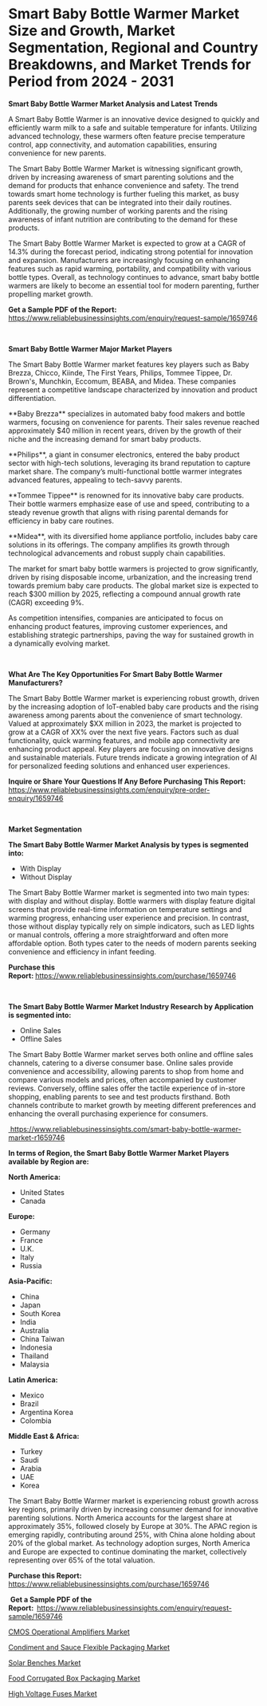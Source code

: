 <p><h1>Smart Baby Bottle Warmer Market Size and Growth, Market Segmentation, Regional and Country Breakdowns, and Market Trends for Period from 2024 -  2031</h1></p><p><strong>Smart Baby Bottle Warmer Market Analysis and Latest Trends</strong></p>
<p><p>A Smart Baby Bottle Warmer is an innovative device designed to quickly and efficiently warm milk to a safe and suitable temperature for infants. Utilizing advanced technology, these warmers often feature precise temperature control, app connectivity, and automation capabilities, ensuring convenience for new parents. </p><p>The Smart Baby Bottle Warmer Market is witnessing significant growth, driven by increasing awareness of smart parenting solutions and the demand for products that enhance convenience and safety. The trend towards smart home technology is further fueling this market, as busy parents seek devices that can be integrated into their daily routines. Additionally, the growing number of working parents and the rising awareness of infant nutrition are contributing to the demand for these products. </p><p>The Smart Baby Bottle Warmer Market is expected to grow at a CAGR of 14.3% during the forecast period, indicating strong potential for innovation and expansion. Manufacturers are increasingly focusing on enhancing features such as rapid warming, portability, and compatibility with various bottle types. Overall, as technology continues to advance, smart baby bottle warmers are likely to become an essential tool for modern parenting, further propelling market growth.</p></p>
<p><strong>Get a Sample PDF of the Report:&nbsp;</strong> <a href="https://www.reliablebusinessinsights.com/enquiry/request-sample/1659746?utm_campaign=115&utm_medium=2&utm_source=Github&utm_content=ia&utm_term=28092024&utm_id=smart-baby-bottle-warmer">https://www.reliablebusinessinsights.com/enquiry/request-sample/1659746</a></p>
<p>&nbsp;</p>
<p><strong>Smart Baby Bottle Warmer Major Market Players</strong></p>
<p><p>The Smart Baby Bottle Warmer market features key players such as Baby Brezza, Chicco, Kiinde, The First Years, Philips, Tommee Tippee, Dr. Brown's, Munchkin, Eccomum, BEABA, and Midea. These companies represent a competitive landscape characterized by innovation and product differentiation.</p><p>**Baby Brezza** specializes in automated baby food makers and bottle warmers, focusing on convenience for parents. Their sales revenue reached approximately $40 million in recent years, driven by the growth of their niche and the increasing demand for smart baby products.</p><p>**Philips**, a giant in consumer electronics, entered the baby product sector with high-tech solutions, leveraging its brand reputation to capture market share. The company’s multi-functional bottle warmer integrates advanced features, appealing to tech-savvy parents.</p><p>**Tommee Tippee** is renowned for its innovative baby care products. Their bottle warmers emphasize ease of use and speed, contributing to a steady revenue growth that aligns with rising parental demands for efficiency in baby care routines.</p><p>**Midea**, with its diversified home appliance portfolio, includes baby care solutions in its offerings. The company amplifies its growth through technological advancements and robust supply chain capabilities.</p><p>The market for smart baby bottle warmers is projected to grow significantly, driven by rising disposable income, urbanization, and the increasing trend towards premium baby care products. The global market size is expected to reach $300 million by 2025, reflecting a compound annual growth rate (CAGR) exceeding 9%.</p><p>As competition intensifies, companies are anticipated to focus on enhancing product features, improving customer experiences, and establishing strategic partnerships, paving the way for sustained growth in a dynamically evolving market.</p></p>
<p>&nbsp;</p>
<p><strong>What Are The Key Opportunities For Smart Baby Bottle Warmer Manufacturers?</strong></p>
<p><p>The Smart Baby Bottle Warmer market is experiencing robust growth, driven by the increasing adoption of IoT-enabled baby care products and the rising awareness among parents about the convenience of smart technology. Valued at approximately $XX million in 2023, the market is projected to grow at a CAGR of XX% over the next five years. Factors such as dual functionality, quick warming features, and mobile app connectivity are enhancing product appeal. Key players are focusing on innovative designs and sustainable materials. Future trends indicate a growing integration of AI for personalized feeding solutions and enhanced user experiences.</p></p>
<p><strong>Inquire or Share Your Questions If Any Before Purchasing This Report:</strong> <a href="https://www.reliablebusinessinsights.com/enquiry/pre-order-enquiry/1659746?utm_campaign=115&utm_medium=2&utm_source=Github&utm_content=ia&utm_term=28092024&utm_id=smart-baby-bottle-warmer">https://www.reliablebusinessinsights.com/enquiry/pre-order-enquiry/1659746</a></p>
<p>&nbsp;</p>
<p><strong>Market Segmentation</strong></p>
<p><strong>The Smart Baby Bottle Warmer Market Analysis by types is segmented into:</strong></p>
<p><ul><li>With Display</li><li>Without Display</li></ul></p>
<p><p>The Smart Baby Bottle Warmer market is segmented into two main types: with display and without display. Bottle warmers with display feature digital screens that provide real-time information on temperature settings and warming progress, enhancing user experience and precision. In contrast, those without display typically rely on simple indicators, such as LED lights or manual controls, offering a more straightforward and often more affordable option. Both types cater to the needs of modern parents seeking convenience and efficiency in infant feeding.</p></p>
<p><strong>Purchase this Report:&nbsp;</strong><a href="https://www.reliablebusinessinsights.com/purchase/1659746?utm_campaign=115&utm_medium=2&utm_source=Github&utm_content=ia&utm_term=28092024&utm_id=smart-baby-bottle-warmer">https://www.reliablebusinessinsights.com/purchase/1659746</a></p>
<p>&nbsp;</p>
<p><strong>The Smart Baby Bottle Warmer Market Industry Research by Application is segmented into:</strong></p>
<p><ul><li>Online Sales</li><li>Offline Sales</li></ul></p>
<p><p>The Smart Baby Bottle Warmer market serves both online and offline sales channels, catering to a diverse consumer base. Online sales provide convenience and accessibility, allowing parents to shop from home and compare various models and prices, often accompanied by customer reviews. Conversely, offline sales offer the tactile experience of in-store shopping, enabling parents to see and test products firsthand. Both channels contribute to market growth by meeting different preferences and enhancing the overall purchasing experience for consumers.</p></p>
<p><a href="https://www.reliablebusinessinsights.com/smart-baby-bottle-warmer-market-r1659746?utm_campaign=115&utm_medium=2&utm_source=Github&utm_content=ia&utm_term=28092024&utm_id=smart-baby-bottle-warmer">&nbsp;https://www.reliablebusinessinsights.com/smart-baby-bottle-warmer-market-r1659746</a></p>
<p><strong>In terms of Region, the Smart Baby Bottle Warmer Market Players available by Region are:</strong></p>
<p>
    <p> <strong> North America: </strong>
        <ul>
            <li>United States</li>
            <li>Canada</li>
        </ul>
        </p> 
    <p> <strong> Europe: </strong>
        <ul>
            <li>Germany</li>
            <li>France</li>
            <li>U.K.</li>
            <li>Italy</li>
            <li>Russia</li>
        </ul>
        </p> 
    <p> <strong> Asia-Pacific: </strong>
        <ul>
            <li>China</li>
            <li>Japan</li>
            <li>South Korea</li>
            <li>India</li>
            <li>Australia</li>
            <li>China Taiwan</li>
            <li>Indonesia</li>
            <li>Thailand</li>
            <li>Malaysia</li>
        </ul>
        </p> 
    <p> <strong> Latin America: </strong>
        <ul>
            <li>Mexico</li>
            <li>Brazil</li>
            <li>Argentina Korea</li>
            <li>Colombia</li>
        </ul>
        </p> 
    <p> <strong> Middle East & Africa: </strong>
        <ul>
            <li>Turkey</li>
            <li>Saudi</li>
            <li>Arabia</li>
            <li>UAE</li>
            <li>Korea</li>
        </ul>
    </p>
    </p>
<p><p>The Smart Baby Bottle Warmer market is experiencing robust growth across key regions, primarily driven by increasing consumer demand for innovative parenting solutions. North America accounts for the largest share at approximately 35%, followed closely by Europe at 30%. The APAC region is emerging rapidly, contributing around 25%, with China alone holding about 20% of the global market. As technology adoption surges, North America and Europe are expected to continue dominating the market, collectively representing over 65% of the total valuation.</p></p>
<p><strong>Purchase this Report: </strong><a href="https://www.reliablebusinessinsights.com/purchase/1659746?utm_campaign=115&utm_medium=2&utm_source=Github&utm_content=ia&utm_term=28092024&utm_id=smart-baby-bottle-warmer">https://www.reliablebusinessinsights.com/purchase/1659746</a></p>
<p>&nbsp;<strong>Get a Sample PDF of the Report:&nbsp;&nbsp;</strong><a href="https://www.reliablebusinessinsights.com/enquiry/request-sample/1659746?utm_campaign=115&utm_medium=2&utm_source=Github&utm_content=ia&utm_term=28092024&utm_id=smart-baby-bottle-warmer">https://www.reliablebusinessinsights.com/enquiry/request-sample/1659746</a></p>
<p><strong></strong></p>
<p><p><a href="https://issuu.com/reportprime-2/docs/cmos-operational-amplifiers-market-_5dd11342ca01b4?utm_campaign=115&utm_medium=2&utm_source=Github&utm_content=ia&utm_term=28092024&utm_id=smart-baby-bottle-warmer">CMOS Operational Amplifiers Market</a></p><p><a href="https://github.com/LeaJustin54/Market-Research-Report-List-1/blob/main/condiment-and-sauce-flexible-packaging-market.md?utm_campaign=115&utm_medium=2&utm_source=Github&utm_content=ia&utm_term=28092024&utm_id=smart-baby-bottle-warmer">Condiment and Sauce Flexible Packaging Market</a></p><p><a href="https://www.linkedin.com/pulse/solar-benches-market-trends-growth-outlook-2024-2031-censusense-r1qef?utm_campaign=115&utm_medium=2&utm_source=Github&utm_content=ia&utm_term=28092024&utm_id=smart-baby-bottle-warmer">Solar Benches Market</a></p><p><a href="https://github.com/ArnisaBaku06/Market-Research-Report-List-1/blob/main/food-corrugated-box-packaging-market.md?utm_campaign=115&utm_medium=2&utm_source=Github&utm_content=ia&utm_term=28092024&utm_id=smart-baby-bottle-warmer">Food Corrugated Box Packaging Market</a></p><p><a href="https://issuu.com/reportprime-2/docs/high-voltage-fuses-market-size-2030_011bf1f632c94e?utm_campaign=115&utm_medium=2&utm_source=Github&utm_content=ia&utm_term=28092024&utm_id=smart-baby-bottle-warmer">High Voltage Fuses Market</a></p></p>